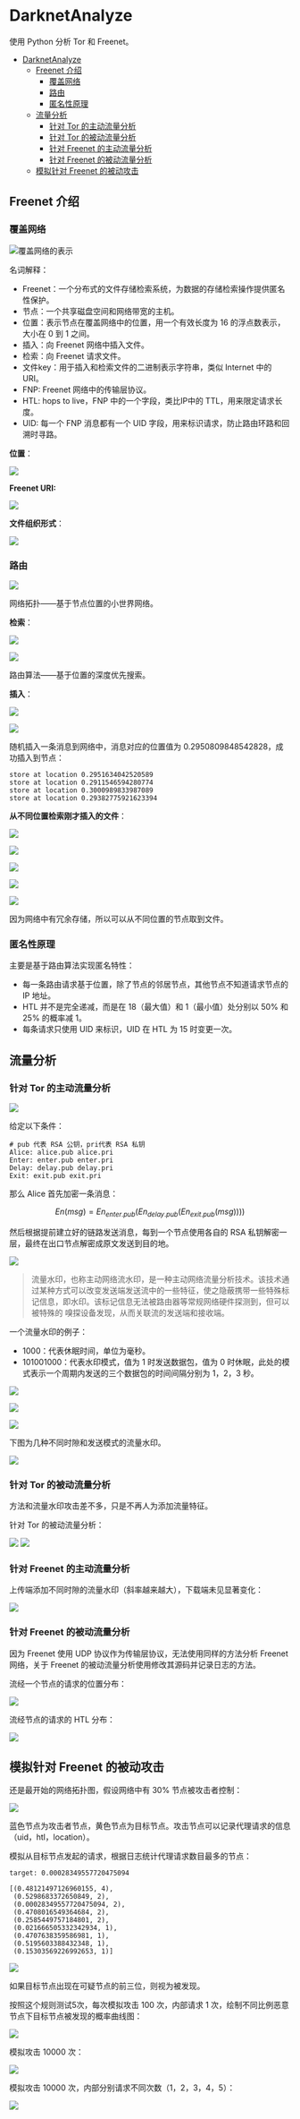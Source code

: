 # DarknetAnalyze

使用 Python 分析 Tor 和 Freenet。

* [DarknetAnalyze](#darknetanalyze)
   * [Freenet 介绍](#freenet-介绍)
      * [覆盖网络](#覆盖网络)
      * [路由](#路由)
      * [匿名性原理](#匿名性原理)
   * [流量分析](#流量分析)
      * [针对 Tor 的主动流量分析](#针对-tor-的主动流量分析)
      * [针对 Tor 的被动流量分析](#针对-tor-的被动流量分析)
      * [针对 Freenet 的主动流量分析](#针对-freenet-的主动流量分析)
      * [针对 Freenet 的被动流量分析](#针对-freenet-的被动流量分析)
   * [模拟针对 Freenet 的被动攻击](#模拟针对-freenet-的被动攻击)


## Freenet 介绍

### 覆盖网络

![覆盖网络的表示](./pictures/overlay-network.png)

名词解释：

- Freenet：一个分布式的文件存储检索系统，为数据的存储检索操作提供匿名性保护。
- 节点：一个共享磁盘空间和网络带宽的主机。
- 位置：表示节点在覆盖网络中的位置，用一个有效长度为 16 的浮点数表示，大小在 0 到 1 之间。
- 插入：向 Freenet 网络中插入文件。
- 检索：向 Freenet 请求文件。
- 文件key：用于插入和检索文件的二进制表示字符串，类似 Internet 中的 URI。
- FNP: Freenet 网络中的传输层协议。
- HTL: hops to live，FNP 中的一个字段，类比IP中的 TTL，用来限定请求长度。
- UID: 每一个 FNP 消息都有一个 UID 字段，用来标识请求，防止路由环路和回溯时寻路。

**位置**：

![](./pictures/location-distribution.png)

**Freenet URI:**

![](./pictures/freenet-key.png)

**文件组织形式**：

![](./pictures/file-organization.png)

### 路由

![](./pictures/nodes-typology.png)

网络拓扑——基于节点位置的小世界网络。

**检索**：

![](./pictures/request-process.png)

![](./pictures/request-example.png)

路由算法——基于位置的深度优先搜索。

**插入**：

![](./pictures/insert-process.png)

![](./pictures/insert-example.png)

随机插入一条消息到网络中，消息对应的位置值为 0.2950809848542828，成功插入到节点：

```text
store at location 0.2951634042520589
store at location 0.2911546594280774
store at location 0.3000989833987089
store at location 0.29382775921623394
```

**从不同位置检索刚才插入的文件**：

![](./pictures/request-example-0.png)

![](./pictures/request-example-1.png)

![](./pictures/request-example-2.png)

![](./pictures/request-example-3.png)

![](./pictures/request-example-4.png)

因为网络中有冗余存储，所以可以从不同位置的节点取到文件。

### 匿名性原理

主要是基于路由算法实现匿名特性：

- 每一条路由请求基于位置，除了节点的邻居节点，其他节点不知道请求节点的 IP 地址。
- HTL 并不是完全递减，而是在 18（最大值）和 1（最小值）处分别以 50% 和 25% 的概率减 1。
- 每条请求只使用 UID 来标识，UID 在 HTL 为 15 时变更一次。

## 流量分析

### 针对 Tor 的主动流量分析

![](./pictures/tor.png)

给定以下条件：

```
# pub 代表 RSA 公钥，pri代表 RSA 私钥
Alice: alice.pub alice.pri
Enter: enter.pub enter.pri
Delay: delay.pub delay.pri
Exit: exit.pub exit.pri
```

那么 Alice 首先加密一条消息：

$$ En(msg) = En_{enter.pub}(En_{delay.pub}(En_{exit.pub}(msg))))$$

然后根据提前建立好的链路发送消息，每到一个节点使用各自的 RSA 私钥解密一层，最终在出口节点解密成原文发送到目的地。

![](./pictures/flow-watermark.png)

> 流量水印，也称主动网络流水印，是一种主动网络流量分析技术。该技术通过某种方式可以改变发送端发送流中的一些特征，使之隐蔽携带一些特殊标记信息，即水印。该标记信息无法被路由器等常规网络硬件探测到，但可以被特殊的 嗅探设备发现，从而关联流的发送端和接收端。 

一个流量水印的例子：

- 1000：代表休眠时间，单位为毫秒。
- 101001000：代表水印模式，值为 1 时发送数据包，值为 0 时休眠，此处的模式表示一个周期内发送的三个数据包的时间间隔分别为 1，2，3 秒。

![](./pictures/flow_with_watermark_1000_101001000.png)

![](./pictures/flow_with_watermark_1000_101001000_modify.png)

![](./pictures/flow_with_watermark_1000_101001000_modify_2.png)

下图为几种不同时隙和发送模式的流量水印。

![](./pictures/flow_with_all.png)

### 针对 Tor 的被动流量分析

方法和流量水印攻击差不多，只是不再人为添加流量特征。

针对 Tor 的被动流量分析：

![](./pictures/2018-11-21-16-22_field_time_via_scapy.png)
![](./pictures/2018-11-21-16-22_no_filter.png)

### 针对 Freenet 的主动流量分析

上传端添加不同时隙的流量水印（斜率越来越大），下载端未见显著变化：

![](./pictures/freenet-watermark-test.png)

### 针对 Freenet 的被动流量分析

因为 Freenet 使用 UDP 协议作为传输层协议，无法使用同样的方法分析 Freenet 网络，关于 Freenet 的被动流量分析使用修改其源码并记录日志的方法。

流经一个节点的请求的位置分布：

![](./pictures/key_loc_distribution_line.png)

流经节点的请求的 HTL 分布：

![](./pictures/io_htl_distribution.png)



## 模拟针对 Freenet 的被动攻击

还是最开始的网络拓扑图，假设网络中有 30% 节点被攻击者控制：

![](./pictures/bad-nodes-with-target.png)

蓝色节点为攻击者节点，黄色节点为目标节点。攻击节点可以记录代理请求的信息（uid，htl，location）。

模拟从目标节点发起的请求，根据日志统计代理请求数目最多的节点：

```text
target: 0.00028349557720475094

[(0.48121497126960155, 4),
 (0.5298683372650849, 2),
 (0.00028349557720475094, 2),
 (0.4708016549364684, 2),
 (0.2585449757184801, 2),
 (0.021666505332342934, 1),
 (0.4707638359586981, 1),
 (0.5195603388432348, 1),
 (0.15303569226992653, 1)]
```

![](./pictures/possible-nodes.png)

如果目标节点出现在可疑节点的前三位，则视为被发现。

按照这个规则测试5次，每次模拟攻击 100 次，内部请求 1 次，绘制不同比例恶意节点下目标节点被发现的概率曲线图：

![](./pictures/freenet-passive-100.png)

模拟攻击 10000 次：

![](./pictures/freenet-passive-10000.png)

模拟攻击 10000 次，内部分别请求不同次数（1，2，3，4，5）：

![](./pictures/freenet-passive-10000-change.png)
